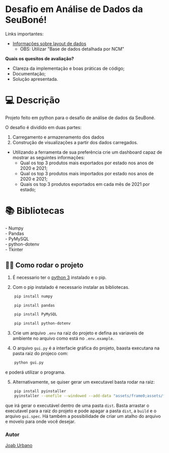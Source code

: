 # Desafio em Análise de Dados da SeuBoné!

Links importantes:
- [Informações sobre layout de dados](https://www.gov.br/produtividade-e-comercio-exterior/pt-br/assuntos/comercio-exterior/estatisticas/base-de-dados-bruta
)
  - OBS: Utilizar "Base de dados detalhada por NCM"

**Quais os quesitos de avaliação?** <br>

- Clareza da implementação e boas práticas de código;
- Documentação;
- Solução apresentada.

<h1 id="usage" > 💻 Descrição </h1>

Projeto feito em python para o desafio de análise de dados da SeuBoné.

O desafio é dividido em duas partes:

1. Carregamento e armazenamento dos dados
2. Construção de visualizações a partir dos dados carregados.

- Utilizando a ferramenta de sua preferência crie um dashboard capaz de mostrar as seguintes informações:
  - Qual os top 3 produtos mais exportados por estado nos anos de 2020 e 2021;
  - Qual os top 3 produtos mais importados por estado nos anos de 2020 e 2021;
  - Quais os top 3 produtos exportados em cada mês de 2021 por estado;

<h1 id="usage" > 📚 Bibliotecas </h1>
- Numpy<br>
- Pandas<br>
- PyMySQL<br>
- python-dotenv<br>
- Tkinter<br>

<h2>👨‍💻 Como rodar o projeto</h2>

1. É necessario ter o <a href="https://www.python.org/">python 3</a> instalado e o pip.

2. Com o pip instalado é necessario instalar as bibliotecas.
```sh
    pip install numpy
```
```sh
    pip install pandas
```
```sh
    pip install PyMySQL
```
```sh
    pip install python-dotenv
```

3. Crie um arquivo ```.env``` na raiz do projeto e defina as variaveis de ambiente no arquivo como está no ```.env.example```.

4. O arquivo ```gui.py```  é a interfacie gráfica do projeto, baasta executana na pasta raiz do projeco com:
```sh
    python gui.py
```
e poderá utilizar o programa.

5. Alternativamente, se quiser gerar um executavel basta rodar na raiz:
```sh
    pip install pyinstaller
    pyinstaller --onefile --windowed --add-data "assets/frame0;assets/frame0" gui.py
```
que irá gerar o executável dentro de uma pasta ```dist```. Basta arrastar o executavel para a raiz do projeto e pode apagar a pasta ```dist```, a ```build``` e o arquivo ```gui.spec```. Há também a possibilidade de criar um atalho do arquivo e movelo para onde você desejar.

<h3>Autor</h3>
<a href="https://github.com/JoabUrbano">Joab Urbano</a><br>
